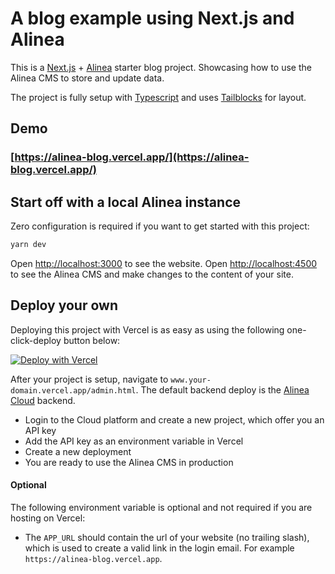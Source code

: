 # A blog example using Next.js and Alinea

This is a [Next.js](https://nextjs.org/) + [Alinea](https://alinea.sh/) starter blog project. Showcasing how to use the Alinea CMS to store and update data.

The project is fully setup with [Typescript](https://www.typescriptlang.org/) and uses [Tailblocks](https://tailblocks.cc/) for layout.

## Demo

### [https://alinea-blog.vercel.app/](https://alinea-blog.vercel.app/)

## Start off with a local Alinea instance

Zero configuration is required if you want to get started with this project:

```bash
yarn dev
```

Open [http://localhost:3000](http://localhost:3000) to see the website.
Open [http://localhost:4500](http://localhost:4500) to see the Alinea CMS and make changes to the content of your site.


## Deploy your own

Deploying this project with Vercel is as easy as using the following one-click-deploy button below:

[![Deploy with Vercel](https://vercel.com/button)](https://vercel.com/new/clone?repository-url=https%3A%2F%2Fgithub.com%2Fcodeurs%2Falinea-blog&project-name=alinea-example-blog&repo-name=alinea-example-blog)

After your project is setup, navigate to `www.your-domain.vercel.app/admin.html`. The default backend deploy is the
[Alinea Cloud](https://www.alinea.cloud) backend.

- Login to the Cloud platform and create a new project, which offer you an API key
- Add the API key as an environment variable in Vercel
- Create a new deployment
- You are ready to use the Alinea CMS in production

#### Optional

The following environment variable is optional and not required if you are hosting on Vercel:

- The `APP_URL` should contain the url of your website (no trailing slash), which is used to create a valid link in the login email. For example `https://alinea-blog.vercel.app`.
